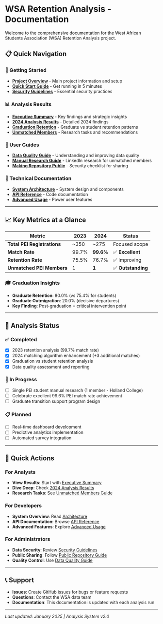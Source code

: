 # WSA Retention Analysis - Documentation

Welcome to the comprehensive documentation for the West African Students Association (WSA) Retention Analysis project.

## 📋 Quick Navigation

### 🚀 Getting Started
- **[Project Overview](../README.md)** - Main project information and setup
- **[Quick Start Guide](../QUICK_START.md)** - Get running in 5 minutes
- **[Security Guidelines](../DATA_SECURITY.md)** - Essential security practices

### 📊 Analysis Results
- **[Executive Summary](analysis/executive-summary.md)** - Key findings and strategic insights
- **[2024 Analysis Results](analysis/2024-analysis.md)** - Detailed 2024 findings
- **[Graduation Retention](analysis/graduation-retention.md)** - Graduate vs student retention patterns
- **[Unmatched Members](analysis/unmatched-members.md)** - Research tasks and recommendations

### 📖 User Guides
- **[Data Quality Guide](guides/data-quality.md)** - Understanding and improving data quality
- **[Manual Research Guide](guides/manual-research.md)** - LinkedIn research for unmatched members
- **[Making Repository Public](guides/public-repository.md)** - Security checklist for sharing

### 🔧 Technical Documentation
- **[System Architecture](technical/architecture.md)** - System design and components
- **[API Reference](technical/api-reference.md)** - Code documentation
- **[Advanced Usage](technical/advanced-usage.md)** - Power user features

---

## 📈 Key Metrics at a Glance

| Metric | 2023 | 2024 | Status |
|--------|------|------|--------|
| **Total PEI Registrations** | ~350 | ~275 | Focused scope |
| **Match Rate** | 99.7% | **99.6%** | ✅ **Excellent** |
| **Retention Rate** | 75.5% | 76.7% | ✅ Improving |
| **Unmatched PEI Members** | 1 | **1** | ✅ **Outstanding** |

### 🎓 Graduation Insights
- **Graduate Retention**: 80.0% (vs 75.4% for students)
- **Graduate Outmigration**: 20.0% (decisive departures)
- **Key Finding**: Post-graduation = critical intervention point

---

## 🎯 Analysis Status

### ✅ Completed
- [x] 2023 retention analysis (99.7% match rate)
- [x] 2024 matching algorithm enhancement (+3 additional matches)
- [x] Graduation vs student retention analysis
- [x] Data quality assessment and reporting

### 🔄 In Progress  
- [ ] Single PEI student manual research (1 member - Holland College)
- [ ] Celebrate excellent 99.6% PEI match rate achievement
- [ ] Graduate transition support program design

### 📋 Planned
- [ ] Real-time dashboard development
- [ ] Predictive analytics implementation
- [ ] Automated survey integration

---

## 🚀 Quick Actions

### For Analysts
- **View Results**: Start with [Executive Summary](analysis/executive-summary.md)
- **Dive Deep**: Check [2024 Analysis Results](analysis/2024-analysis.md)
- **Research Tasks**: See [Unmatched Members Guide](analysis/unmatched-members.md)

### For Developers
- **System Overview**: Read [Architecture](technical/architecture.md)
- **API Documentation**: Browse [API Reference](technical/api-reference.md) 
- **Advanced Features**: Explore [Advanced Usage](technical/advanced-usage.md)

### For Administrators
- **Data Security**: Review [Security Guidelines](../DATA_SECURITY.md)
- **Public Sharing**: Follow [Public Repository Guide](guides/public-repository.md)
- **Quality Control**: Use [Data Quality Guide](guides/data-quality.md)

---

## 📞 Support

- **Issues**: Create GitHub issues for bugs or feature requests
- **Questions**: Contact the WSA data team
- **Documentation**: This documentation is updated with each analysis run

---

*Last updated: January 2025 | Analysis System v2.0* 
